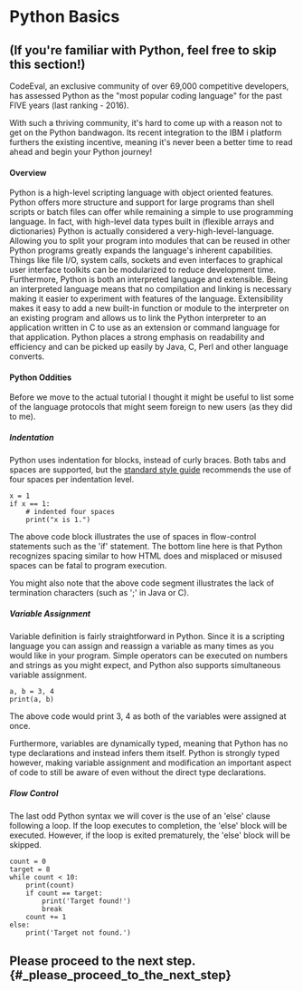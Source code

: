 # Python Basics

## \(If you're familiar with Python, feel free to skip this section!\)

CodeEval, an exclusive community of over 69,000 competitive developers, has assessed Python as the "most popular coding language" for the past FIVE years \(last ranking - 2016\).

With such a thriving community, it's hard to come up with a reason not to get on the Python bandwagon. Its recent integration to the IBM i platform furthers the existing incentive, meaning it's never been a better time to read ahead and begin your Python journey!

#### Overview

Python is a high-level scripting language with object oriented features. Python offers more structure and support for large programs than shell scripts or batch files can offer while remaining a simple to use programming language. In fact, with high-level data types built in \(flexible arrays and dictionaries\) Python is actually considered a very-high-level-language. Allowing you to split your program into modules that can be reused in other Python programs greatly expands the language's inherent capabilities. Things like file I/O, system calls, sockets and even interfaces to graphical user interface toolkits can be modularized to reduce development time. Furthermore, Python is both an interpreted language and extensible. Being an interpreted language means that no compilation and linking is necessary making it easier to experiment with features of the language. Extensibility makes it easy to add a new built-in function or module to the interpreter on an existing program and allows us to link the Python interpreter to an application written in C to use as an extension or command language for that application. Python places a strong emphasis on readability and efficiency and can be picked up easily by Java, C, Perl and other language converts.

#### Python Oddities

Before we move to the actual tutorial I thought it might be useful to list some of the language protocols that might seem foreign to new users \(as they did to me\).

##### Indentation

Python uses indentation for blocks, instead of curly braces. Both tabs and spaces are supported, but the [standard style guide](https://www.python.org/dev/peps/pep-0008/) recommends the use of four spaces per indentation level.

```
x = 1
if x == 1:
    # indented four spaces
    print("x is 1.")
```

The above code block illustrates the use of spaces in flow-control statements such as the 'if' statement. The bottom line here is that Python recognizes spacing similar to how HTML does and misplaced or misused spaces can be fatal to program execution.

You might also note that the above code segment illustrates the lack of termination characters \(such as ';' in Java or C\).

##### Variable Assignment

Variable definition is fairly straightforward in Python. Since it is a scripting language you can assign and reassign a variable as many times as you would like in your program. Simple operators can be executed on numbers and strings as you might expect, and Python also supports simultaneous variable assignment.

```
a, b = 3, 4
print(a, b)
```

The above code would print 3, 4 as both of the variables were assigned at once.

Furthermore, variables are dynamically typed, meaning that Python has no type declarations and instead infers them itself. Python is strongly typed however, making variable assignment and modification an important aspect of code to still be aware of even without the direct type declarations.

##### Flow Control

The last odd Python syntax we will cover is the use of an 'else' clause following a loop. If the loop executes to completion, the 'else' block will be executed. However, if the loop is exited prematurely, the 'else' block will be skipped.

```
count = 0
target = 8
while count < 10:
    print(count)
    if count == target:
        print('Target found!')
        break
    count += 1
else:
    print('Target not found.')
```

## Please proceed to the next step. {#_please_proceed_to_the_next_step}



